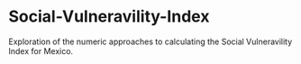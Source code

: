 # Social-Vulneravility-Index
Exploration of the numeric approaches to calculating the Social Vulneravility Index for Mexico.
